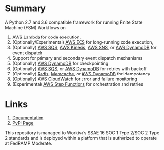 <!--
Copyright 2016-2020 Workiva Inc.

Licensed under the Apache License, Version 2.0 (the "License");
you may not use this file except in compliance with the License.
You may obtain a copy of the License at

    http://www.apache.org/licenses/LICENSE-2.0

Unless required by applicable law or agreed to in writing, software
distributed under the License is distributed on an "AS IS" BASIS,
WITHOUT WARRANTIES OR CONDITIONS OF ANY KIND, either express or implied.
See the License for the specific language governing permissions and
limitations under the License.
-->

# Summary

A Python 2.7 and 3.6 compatible framework for running Finite State Machine (FSM) Workflows on 

1. [AWS Lambda](https://aws.amazon.com/lambda/) for code execution,
1. (Optionally/Experimental) [AWS ECS](https://aws.amazon.com/ecs/) for long-running code execution,
1. (Optionally) [AWS SQS](https://aws.amazon.com/sqs/), [AWS Kinesis](https://aws.amazon.com/kinesis/), [AWS SNS](https://aws.amazon.com/sns/), or [AWS DynamoDB](https://aws.amazon.com/dynamodb/) for event dispatch
1. Support for primary and secondary event dispatch mechanisms
1. (Optionally) [AWS DynamoDB](https://aws.amazon.com/dynamodb/) for checkpointing
1. (Optionally) [AWS SQS](https://aws.amazon.com/sqs/), or [AWS DynamoDB](https://aws.amazon.com/dynamodb/) for retries with backoff
1. (Optionally) [Redis](https://aws.amazon.com/elasticache/), [Memcache](https://aws.amazon.com/elasticache/), or [AWS DynamoDB](https://aws.amazon.com/dynamodb/) for idempotency
1. (Optionally) [AWS CloudWatch](https://aws.amazon.com/cloudwatch/) for error and failure monitoring
1. (Experimental) [AWS Step Functions](https://aws.amazon.com/step-functions/) for orchestration and retries

# Links

1. [Documentation](docs/OVERVIEW.md)
1. [PyPI Page](https://pypi.org/project/aws-lambda-fsm/)


This repository is managed to Workiva’s SSAE 16 SOC 1 Type 2/SOC 2 Type 2 standards and is deployed within a platform that is authorized to operate at FedRAMP Moderate.

